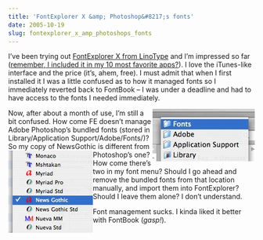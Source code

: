 ```yaml
---
title: 'FontExplorer X &amp; Photoshop&#8217;s fonts'
date: 2005-10-19
slug: fontexplorer_x_amp_photoshops_fonts
---
```

<p>I&#8217;ve been trying out <a href="http://www.linotype.com/fontexplorerX">FontExplorer X from LinoType</a> and I&#8217;m impressed so far (<a href="http://www.seansperte.com/index.php/seansperte/entry/10_mac_apps/">remember, I included it in my 10 most favorite apps?</a>). I love the iTunes-like interface and the price (it&#8217;s, ahem, free). I must admit that when I first installed it I was a little confused as to how it managed fonts so I immediately reverted back to FontBook &#8211; I was under a deadline and had to have access to the fonts I needed immediately.</p>

<p><img src="/assets/img/adobe_font_path.jpg" width="209" height="107" alt="" align="right" />Now, after about a month of use, I&#8217;m still a bit confused. How come FE doesn&#8217;t manage Adobe Photoshop&#8217;s bundled fonts (stored in Library/Application Support/Adobe/Fonts/)? So my copy of NewsGothic is different from Photoshop&#8217;s one? <img src="/assets/img/multiple_fonts.jpg" width="173" height="168" alt="" align="left" />How come there&#8217;s two in my font menu? Should I go ahead and remove the bundled fonts from that location manually, and import them into FontExplorer? Should I leave them alone? I don&#8217;t understand.</p>

<p>Font management sucks. I kinda liked it better with FontBook (<em>gasp!</em>).</p>